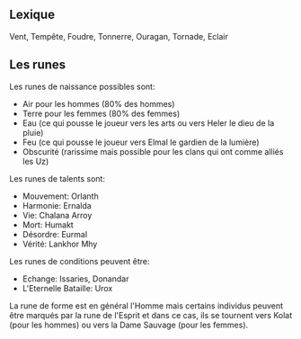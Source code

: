 ## Lexique

Vent, Tempête, Foudre, Tonnerre, Ouragan, Tornade, Eclair 


## Les runes 

Les runes de naissance possibles sont: 

* Air pour les hommes (80% des hommes)
* Terre pour les femmes (80% des femmes)
* Eau (ce qui pousse le joueur vers les arts ou vers Heler le dieu de la pluie)
* Feu (ce qui pousse le joueur vers Elmal le gardien de la lumière)
* Obscurité (rarissime mais possible pour les clans qui ont comme alliés les Uz)

Les runes de talents sont: 

* Mouvement: Orlanth 
* Harmonie: Ernalda
* Vie: Chalana Arroy 
* Mort: Humakt
* Désordre: Eurmal 
* Vérité: Lankhor Mhy 

Les runes de conditions peuvent être: 

* Echange: Issaries, Donandar
* L'Eternelle Bataille: Urox 

La rune de forme est en général l'Homme mais certains individus peuvent être marqués par la rune de l'Esprit et dans ce cas, ils se tournent vers Kolat (pour les hommes) ou vers la Dame Sauvage (pour les femmes).

